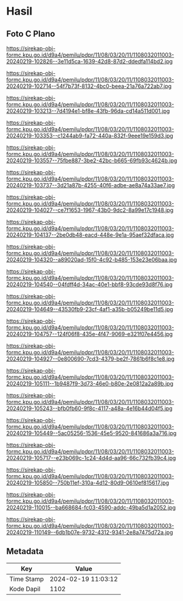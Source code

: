 # Hasil

## Foto C Plano

https://sirekap-obj-formc.kpu.go.id/d9a4/pemilu/pdpr/11/08/03/20/11/1108032011003-20240219-102826--3e11d5ca-1639-42d8-87d2-ddedfa114bd2.jpg

https://sirekap-obj-formc.kpu.go.id/d9a4/pemilu/pdpr/11/08/03/20/11/1108032011003-20240219-102714--54f7b73f-8132-4bc0-beea-21a76a722ab7.jpg

https://sirekap-obj-formc.kpu.go.id/d9a4/pemilu/pdpr/11/08/03/20/11/1108032011003-20240219-103213--7d4194e1-bf8e-43fb-96da-cd14a511d001.jpg

https://sirekap-obj-formc.kpu.go.id/d9a4/pemilu/pdpr/11/08/03/20/11/1108032011003-20240219-103353--c1244ab9-fa72-440a-832f-9eee19e159d3.jpg

https://sirekap-obj-formc.kpu.go.id/d9a4/pemilu/pdpr/11/08/03/20/11/1108032011003-20240219-103557--75fbe887-3be2-42bc-b665-69fb93c4624b.jpg

https://sirekap-obj-formc.kpu.go.id/d9a4/pemilu/pdpr/11/08/03/20/11/1108032011003-20240219-103737--3d21a87b-4255-40f6-adbe-ae8a74a33ae7.jpg

https://sirekap-obj-formc.kpu.go.id/d9a4/pemilu/pdpr/11/08/03/20/11/1108032011003-20240219-104027--ce7f1653-1967-43b0-9dc2-8a99e17c1948.jpg

https://sirekap-obj-formc.kpu.go.id/d9a4/pemilu/pdpr/11/08/03/20/11/1108032011003-20240219-104137--2be0db48-eacd-448e-9e1a-95aef32dfaca.jpg

https://sirekap-obj-formc.kpu.go.id/d9a4/pemilu/pdpr/11/08/03/20/11/1108032011003-20240219-104320--a89020ad-15f0-4c92-b485-153e23e06baa.jpg

https://sirekap-obj-formc.kpu.go.id/d9a4/pemilu/pdpr/11/08/03/20/11/1108032011003-20240219-104540--04fdff4d-34ac-40e1-bbf8-93cde93d8f76.jpg

https://sirekap-obj-formc.kpu.go.id/d9a4/pemilu/pdpr/11/08/03/20/11/1108032011003-20240219-104649--43530fb9-23cf-4af1-a35b-b05249be11d5.jpg

https://sirekap-obj-formc.kpu.go.id/d9a4/pemilu/pdpr/11/08/03/20/11/1108032011003-20240219-104757--124f06f8-435e-4f47-9069-e321f07e4456.jpg

https://sirekap-obj-formc.kpu.go.id/d9a4/pemilu/pdpr/11/08/03/20/11/1108032011003-20240219-104927--0e800690-7cd3-4379-be2f-7861b6f8c1e8.jpg

https://sirekap-obj-formc.kpu.go.id/d9a4/pemilu/pdpr/11/08/03/20/11/1108032011003-20240219-105111--1b9487f9-3d73-46e0-b80e-2e0812a2a89b.jpg

https://sirekap-obj-formc.kpu.go.id/d9a4/pemilu/pdpr/11/08/03/20/11/1108032011003-20240219-105243--bfb0fb60-9f8c-4117-a48a-4e16b44d04f5.jpg

https://sirekap-obj-formc.kpu.go.id/d9a4/pemilu/pdpr/11/08/03/20/11/1108032011003-20240219-105449--5ac05256-1536-45e5-9520-841686a3a716.jpg

https://sirekap-obj-formc.kpu.go.id/d9a4/pemilu/pdpr/11/08/03/20/11/1108032011003-20240219-105717--e23b069c-1c24-4d4d-aa96-66c732fb39c4.jpg

https://sirekap-obj-formc.kpu.go.id/d9a4/pemilu/pdpr/11/08/03/20/11/1108032011003-20240219-105850--750b11ef-310a-4d12-80d9-0610ef815617.jpg

https://sirekap-obj-formc.kpu.go.id/d9a4/pemilu/pdpr/11/08/03/20/11/1108032011003-20240219-110015--ba668684-fc03-4590-addc-49ba5d1a2052.jpg

https://sirekap-obj-formc.kpu.go.id/d9a4/pemilu/pdpr/11/08/03/20/11/1108032011003-20240219-110149--6db1b07e-9732-4312-9341-2e8a7475d72a.jpg


## Metadata

| Key        | Value               |
| ---------- | ------------------- |
| Time Stamp | 2024-02-19 11:03:12 |
| Kode Dapil | 1102                |



